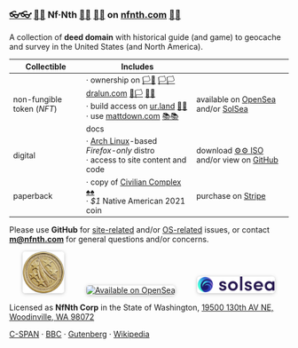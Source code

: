 
### [👓👓](http://xn--4p8ha.ws) [🧤🧤](http://xn--uv9ha.ws) Nf·Nth [👖👖](http://xn--7p8ha.ws) [🧦🧦](http://xn--wv9ha.ws/) on [nfnth.com](https://nfnth.com) [🙂🙂](https://xn--938ha.ws)

A collection of **deed domain** with historical guide (and game) to geocache and survey in the United States (and North America).

|Collectible|Includes||
|-|-|-|
|non-fungible token (*NFT*)|· ownership on [🏳🏴](https://xn--en8hc.ws) [🏳🏳](https://xn--en8ha.ws) [dralun.com](https://dralun.com) [🏴🏳](https://xn--en8hb.ws) [🏴🏴](https://xn--fn8ha.ws)<br/>· build access on [ur.land](https://ur.land) [🌳🌳](https://xn--wh8ha.ws)<br/>· use [mattdown.com](https://mattdown.com) [📚📚](https://xn--zt8ha.ws) docs|available on [OpenSea](https://opensea.io/nfnth) and/or [SolSea](https://solsea.io/login)|
|digital|· [Arch Linux](https://archlinux.org/)-based *Firefox-only* distro<br/>· access to site content and code|download [⚙⚙ ISO](https://xn--x7ha.ws) and/or view on [GitHub](https://github.com/nfnth/os)|
|paperback|· copy of [Civilian Complex]() [♠♠](http://xn--b6ha.ws)<br/>· *$1* Native American 2021 coin|purchase on [Stripe](https://buy.stripe.com/5kA4hL5NB6Qv7Ty5kk)|

Please use **GitHub** for [site-related](https://github.com/nfnth/nfnth/issues) and/or [OS-related](https://github.com/nfnth/nfnth/issues) issues, or contact **m@nfnth.com** for general questions and/or concerns.

<a href="https://buy.stripe.com/5kA4hL5NB6Qv7Ty5kk" target="_blank"><img style="margin-left:24px; width:75px; border-radius:5px; box-shadow: 0px 1px 6px rgba(0, 0, 0, 0.25);" src="img/coin.jpg" alt="Purchase NfNth Collectible" /></a>&nbsp;&nbsp;&nbsp;&nbsp;<a href="https://opensea.io/nfnth" title="Buy on OpenSea" target="_blank"><img style="margin-left:24px; width:160px; border-radius:5px; box-shadow: 0px 1px 6px rgba(0, 0, 0, 0.25);" src="https://storage.googleapis.com/opensea-static/Logomark/Badge%20-%20Available%20On%20-%20Light.png" alt="Available on OpenSea" /></a>&nbsp;&nbsp;&nbsp;&nbsp;<a href="https://solsea.io/login" title="Buy on SolSea" target="_blank"><img style="margin-left:24px; width:140px; border-radius:5px; box-shadow: 0px 1px 6px rgba(0, 0, 0, 0.25);" src="img/SolSea_Logo.svg" alt="Available on SolSea" /></a>

Licensed as **NfNth Corp** in the State of Washington, [19500 130th AV NE, Woodinville, WA 98072](https://www.google.com/maps/place/19500+130th+Ave+NE,+Woodinville,+WA+98072/@47.7479925,-122.1874976,14.79z/data=!4m8!1m2!2m1!1surland!3m4!1s0x54900e91e7d1bbd7:0xc04ec07789786761!8m2!3d47.7690595!4d-122.1662039)

[C-SPAN](https://www.c-span.org) · [BBC](http://feeds.bbci.co.uk/news/rss.xml) · [Gutenberg](http://www.gutenberg.org) · [Wikipedia](http://www.wikipedia.org/wiki/Special:Random)
